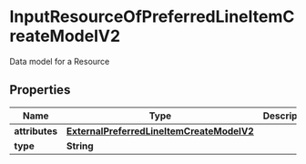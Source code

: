 

# InputResourceOfPreferredLineItemCreateModelV2

Data model for a Resource

## Properties

| Name | Type | Description | Notes |
|------------ | ------------- | ------------- | -------------|
|**attributes** | [**ExternalPreferredLineItemCreateModelV2**](ExternalPreferredLineItemCreateModelV2.md) |  |  [optional] |
|**type** | **String** |  |  [optional] |



